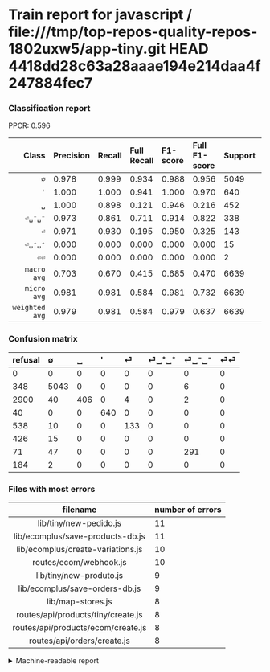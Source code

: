 # Train report for javascript / file:///tmp/top-repos-quality-repos-1802uxw5/app-tiny.git HEAD 4418dd28c63a28aaae194e214daa4f247884fec7

### Classification report

PPCR: 0.596

| Class | Precision | Recall | Full Recall | F1-score | Full F1-score | Support | Full Support | PPCR |
|------:|:----------|:-------|:------------|:---------|:---------|:--------|:-------------|:-----|
| `∅` | 0.978| 0.999| 0.934| 0.988| 0.956| 5049| 5397| 0.936 |
| `'` | 1.000| 1.000| 0.941| 1.000| 0.970| 640| 680| 0.941 |
| `␣` | 1.000| 0.898| 0.121| 0.946| 0.216| 452| 3352| 0.135 |
| `⏎␣⁻␣⁻` | 0.973| 0.861| 0.711| 0.914| 0.822| 338| 409| 0.826 |
| `⏎` | 0.971| 0.930| 0.195| 0.950| 0.325| 143| 681| 0.210 |
| `⏎␣⁺␣⁺` | 0.000| 0.000| 0.000| 0.000| 0.000| 15| 441| 0.034 |
| `⏎⏎` | 0.000| 0.000| 0.000| 0.000| 0.000| 2| 186| 0.011 |
| `macro avg` | 0.703| 0.670| 0.415| 0.685| 0.470| 6639| 11146| 0.596 |
| `micro avg` | 0.981| 0.981| 0.584| 0.981| 0.732| 6639| 11146| 0.596 |
| `weighted avg` | 0.979| 0.981| 0.584| 0.979| 0.637| 6639| 11146| 0.596 |

### Confusion matrix

|refusal|  ∅| ␣| '| ⏎| ⏎␣⁺␣⁺| ⏎␣⁻␣⁻| ⏎⏎| 
|:---|:---|:---|:---|:---|:---|:---|:---|
|0 |0 |0 |0 |0 |0 |0 |0 |
|348 |5043 |0 |0 |0 |0 |6 |0 |
|2900 |40 |406 |0 |4 |0 |2 |0 |
|40 |0 |0 |640 |0 |0 |0 |0 |
|538 |10 |0 |0 |133 |0 |0 |0 |
|426 |15 |0 |0 |0 |0 |0 |0 |
|71 |47 |0 |0 |0 |0 |291 |0 |
|184 |2 |0 |0 |0 |0 |0 |0 |

### Files with most errors

| filename | number of errors|
|:----:|:-----|
| lib/tiny/new-pedido.js | 11 |
| lib/ecomplus/save-products-db.js | 11 |
| lib/ecomplus/create-variations.js | 10 |
| routes/ecom/webhook.js | 10 |
| lib/tiny/new-produto.js | 9 |
| lib/ecomplus/save-orders-db.js | 9 |
| lib/map-stores.js | 8 |
| routes/api/products/tiny/create.js | 8 |
| routes/api/products/ecom/create.js | 8 |
| routes/api/orders/create.js | 8 |

<details>
    <summary>Machine-readable report</summary>
```json
{
  "cl_report": {"\u0027": {"f1-score": 1.0, "precision": 1.0, "recall": 1.0, "support": 640}, "macro avg": {"f1-score": 0.6854695610931439, "precision": 0.7031344559080289, "recall": 0.6697226299997292, "support": 6639}, "micro avg": {"f1-score": 0.9810212381382738, "precision": 0.9810212381382738, "recall": 0.9810212381382738, "support": 6639}, "weighted avg": {"f1-score": 0.9793746267408394, "precision": 0.9786366582033968, "recall": 0.9810212381382738, "support": 6639}, "\u2205": {"f1-score": 0.9882422104644326, "precision": 0.9778941244909831, "recall": 0.9988116458704694, "support": 5049}, "\u23ce": {"f1-score": 0.9500000000000001, "precision": 0.9708029197080292, "recall": 0.9300699300699301, "support": 143}, "\u23ce\u23ce": {"f1-score": 0.0, "precision": 0.0, "recall": 0.0, "support": 2}, "\u23ce\u2423\u207a\u2423\u207a": {"f1-score": 0.0, "precision": 0.0, "recall": 0.0, "support": 15}, "\u23ce\u2423\u207b\u2423\u207b": {"f1-score": 0.913657770800628, "precision": 0.9732441471571907, "recall": 0.8609467455621301, "support": 338}, "\u2423": {"f1-score": 0.9463869463869463, "precision": 1.0, "recall": 0.8982300884955752, "support": 452}},
  "cl_report_full": {"\u0027": {"f1-score": 0.9696969696969697, "precision": 1.0, "recall": 0.9411764705882353, "support": 680}, "macro avg": {"f1-score": 0.4698061777273487, "precision": 0.7031344559080289, "recall": 0.41478552340788183, "support": 11146}, "micro avg": {"f1-score": 0.7324149564239528, "precision": 0.9810212381382738, "recall": 0.5843351875112148, "support": 11146}, "weighted avg": {"f1-score": 0.6369109178608964, "precision": 0.9302770710915391, "recall": 0.5843351875112148, "support": 11146}, "\u2205": {"f1-score": 0.9556566230812963, "precision": 0.9778941244909831, "recall": 0.934408004446915, "support": 5397}, "\u23ce": {"f1-score": 0.3251833740831296, "precision": 0.9708029197080292, "recall": 0.19530102790014683, "support": 681}, "\u23ce\u23ce": {"f1-score": 0.0, "precision": 0.0, "recall": 0.0, "support": 186}, "\u23ce\u2423\u207a\u2423\u207a": {"f1-score": 0.0, "precision": 0.0, "recall": 0.0, "support": 441}, "\u23ce\u2423\u207b\u2423\u207b": {"f1-score": 0.8220338983050847, "precision": 0.9732441471571907, "recall": 0.7114914425427873, "support": 409}, "\u2423": {"f1-score": 0.2160723789249601, "precision": 1.0, "recall": 0.12112171837708831, "support": 3352}},
  "ppcr": 0.595639691369101
}
```
</details>
